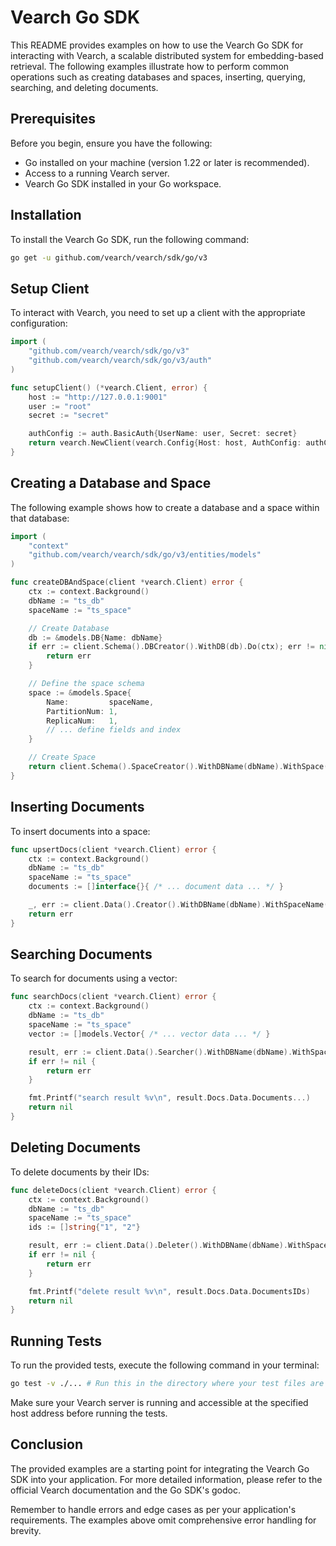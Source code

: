 # Vearch Go SDK

This README provides examples on how to use the Vearch Go SDK for interacting with Vearch, a scalable distributed system for embedding-based retrieval. The following examples illustrate how to perform common operations such as creating databases and spaces, inserting, querying, searching, and deleting documents.

## Prerequisites

Before you begin, ensure you have the following:

- Go installed on your machine (version 1.22 or later is recommended).
- Access to a running Vearch server.
- Vearch Go SDK installed in your Go workspace.

## Installation

To install the Vearch Go SDK, run the following command:

```sh
go get -u github.com/vearch/vearch/sdk/go/v3
```

## Setup Client

To interact with Vearch, you need to set up a client with the appropriate configuration:

```go
import (
    "github.com/vearch/vearch/sdk/go/v3"
    "github.com/vearch/vearch/sdk/go/v3/auth"
)

func setupClient() (*vearch.Client, error) {
    host := "http://127.0.0.1:9001"
    user := "root"
    secret := "secret"

    authConfig := auth.BasicAuth{UserName: user, Secret: secret}
    return vearch.NewClient(vearch.Config{Host: host, AuthConfig: authConfig})
}
```

## Creating a Database and Space

The following example shows how to create a database and a space within that database:

```go
import (
    "context"
    "github.com/vearch/vearch/sdk/go/v3/entities/models"
)

func createDBAndSpace(client *vearch.Client) error {
    ctx := context.Background()
    dbName := "ts_db"
    spaceName := "ts_space"

    // Create Database
    db := &models.DB{Name: dbName}
    if err := client.Schema().DBCreator().WithDB(db).Do(ctx); err != nil {
        return err
    }

    // Define the space schema
    space := &models.Space{
        Name:         spaceName,
        PartitionNum: 1,
        ReplicaNum:   1,
        // ... define fields and index
    }

    // Create Space
    return client.Schema().SpaceCreator().WithDBName(dbName).WithSpace(space).Do(ctx)
}
```

## Inserting Documents

To insert documents into a space:

```go
func upsertDocs(client *vearch.Client) error {
    ctx := context.Background()
    dbName := "ts_db"
    spaceName := "ts_space"
    documents := []interface{}{ /* ... document data ... */ }

    _, err := client.Data().Creator().WithDBName(dbName).WithSpaceName(spaceName).WithDocs(documents).Do(ctx)
    return err
}
```

## Searching Documents

To search for documents using a vector:

```go
func searchDocs(client *vearch.Client) error {
    ctx := context.Background()
    dbName := "ts_db"
    spaceName := "ts_space"
    vector := []models.Vector{ /* ... vector data ... */ }

    result, err := client.Data().Searcher().WithDBName(dbName).WithSpaceName(spaceName).WithLimit(2).WithVectors(vector).Do(ctx)
    if err != nil {
        return err
    }

    fmt.Printf("search result %v\n", result.Docs.Data.Documents...)
    return nil
}
```

## Deleting Documents

To delete documents by their IDs:

```go
func deleteDocs(client *vearch.Client) error {
    ctx := context.Background()
    dbName := "ts_db"
    spaceName := "ts_space"
    ids := []string{"1", "2"}

    result, err := client.Data().Deleter().WithDBName(dbName).WithSpaceName(spaceName).WithIDs(ids).Do(ctx)
    if err != nil {
        return err
    }

    fmt.Printf("delete result %v\n", result.Docs.Data.DocumentsIDs)
    return nil
}
```

## Running Tests

To run the provided tests, execute the following command in your terminal:

```sh
go test -v ./... # Run this in the directory where your test files are located
```

Make sure your Vearch server is running and accessible at the specified host address before running the tests.

## Conclusion

The provided examples are a starting point for integrating the Vearch Go SDK into your application. For more detailed information, please refer to the official Vearch documentation and the Go SDK's godoc.

Remember to handle errors and edge cases as per your application's requirements. The examples above omit comprehensive error handling for brevity.
